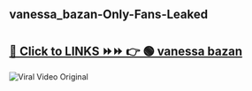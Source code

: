 
 ## vanessa_bazan-Only-Fans-Leaked

# <h2><a href="https://clipsfans.com/vanessa_bazan&ref=git">🔗 Click to LINKS ⏩⏩ 👉 🟢 vanessa bazan </a></h2>

<a href="https://clipsfans.com/vanessa_bazan&ref=git" rel="nofollow" data-target="animated-image.originalLink"><img src="https://i.ibb.co.com/xMMVF88/686577567.gif" alt="Viral Video Original" style="max-width: 100%; display: inline-block;" data-target="animated-image.originalImage"></a>
